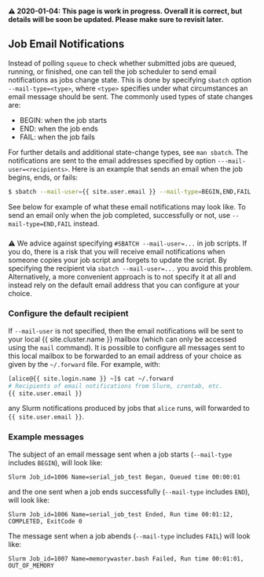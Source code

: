 <div class="alert alert-warning" role="alert" style="margin-top: 3ex">
<strong><span>⚠️</span> 2020-01-04: This page is work in progress.  Overall it is correct, but details will be soon be updated.  Please make sure to revisit later.</strong>
</div>

<!--
<div class="alert alert-warning" role="alert" style="margin-top: 3ex">
<strong>Do not request email notifications for array jobs!</strong>  If done, there will be email messages sent for <em>every single task</em> in the job array.
</div>
-->

## Job Email Notifications

Instead of polling `squeue` to check whether submitted jobs are queued, running, or finished, one can tell the job scheduler to send email notifications as jobs change state.  This is done by specifying `sbatch` option `--mail-type=<type>`, where `<type>` specifies under what circumstances an email message should be sent.  The commonly used types of state changes are:

* BEGIN: when the job starts 
* END: when the job ends
* FAIL: when the job fails

For further details and additional state-change types, see `man sbatch`.  The notifications are sent to the email addresses specified by option `---mail-user=<recipients>`.  Here is an example that sends an email when the job begins, ends, or fails:

```sh
$ sbatch --mail-user={{ site.user.email }} --mail-type=BEGIN,END,FAIL --wrap='echo "Current timestamp: $(date)"'
```

See below for example of what these email notifications may look like.  To send an email only when the job completed, successfully or not, use `--mail-type=END,FAIL` instead.


<div class="alert alert-warning" role="alert" style="margin-top: 3ex">
<span>⚠️</span> We advice against specifying <code>#SBATCH --mail-user=...</code> in job scripts.  If you do, there is a risk that you will receive email notifications when someone copies your job script and forgets to update the script.  By specifying the recipient via <code>sbatch --mail-user=...</code> you avoid this problem.  Alternatively, a more convenient approach is to not specify it at all and instead rely on the default email address that you can configure at your choice.
</div>


### Configure the default recipient

If `--mail-user` is not specified, then the email notifications will be sent to your local {{ site.cluster.name }} mailbox (which can only be accessed using the `mail` command).  It is possible to configure all messages sent to this local mailbox to be forwarded to an email address of your choice as given by the `~/.forward` file.  For example, with:

```sh
[alice@{{ site.login.name }} ~]$ cat ~/.forward
# Recipients of email notifications from Slurm, crontab, etc.
{{ site.user.email }}
```

any Slurm notifications produced by jobs that `alice` runs, will forwarded to `{{ site.user.email }}`.


### Example messages

The subject of an email message sent when a job starts (`--mail-type` includes `BEGIN`), will look like:

```lang-none
Slurm Job_id=1006 Name=serial_job_test Began, Queued time 00:00:01
```

and the one sent when a job ends successfully (`--mail-type` includes `END`), will look like:

```lang-none
Slurm Job_id=1006 Name=serial_job_test Ended, Run time 00:01:12, COMPLETED, ExitCode 0
```

The message sent when a job abends (`--mail-type` includes `FAIL`) will look like:

```lang-none
Slurm Job_id=1007 Name=memorywaster.bash Failed, Run time 00:01:01, OUT_OF_MEMORY
```
